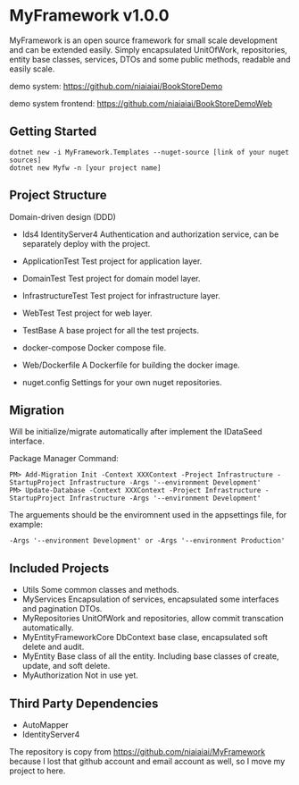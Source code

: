 # MyFramework v1.0.0
MyFramework is an open source framework for small scale development and can be extended easily. Simply encapsulated UnitOfWork, repositories, entity base classes, services, DTOs and some public methods, readable and easily scale.

demo system: https://github.com/niaiaiai/BookStoreDemo

demo system frontend: https://github.com/niaiaiai/BookStoreDemoWeb

## Getting Started
    dotnet new -i MyFramework.Templates --nuget-source [link of your nuget sources]
    dotnet new Myfw -n [your project name]

## Project Structure
Domain-driven design (DDD)

* Ids4 IdentityServer4  Authentication and authorization service, can be separately deploy with the project.
* ApplicationTest       Test project for application layer.
* DomainTest            Test project for domain model layer.
* InfrastructureTest    Test project for infrastructure layer.
* WebTest               Test project for web layer.
* TestBase              A base project for all the test projects.

* docker-compose  Docker compose file.
* Web/Dockerfile  A Dockerfile for building the docker image.
* nuget.config    Settings for your own nuget repositories.

## Migration
Will be initialize/migrate automatically after implement the IDataSeed interface. 

Package Manager Command:
```
PM> Add-Migration Init -Context XXXContext -Project Infrastructure -StartupProject Infrastructure -Args '--environment Development'
PM> Update-Database -Context XXXContext -Project Infrastructure -StartupProject Infrastructure -Args '--environment Development'
```

The arguements should be the enviromnent used in the appsettings file, for example:
```
-Args '--environment Development' or -Args '--environment Production'
```

## Included Projects
* Utils                  Some common classes and methods.
* MyServices             Encapsulation of services, encapsulated some interfaces and pagination DTOs.
* MyRepositories         UnitOfWork and repositories, allow commit transcation automatically.
* MyEntityFrameworkCore  DbContext base clase, encapsulated soft delete and audit.
* MyEntity               Base class of all the entity. Including base classes of create, update, and soft delete.
* MyAuthorization        Not in use yet.

## Third Party Dependencies
* AutoMapper
* IdentityServer4

The repository is copy from https://github.com/niaiaiai/MyFramework because I lost that github account and email account as well, so I move my project to here.